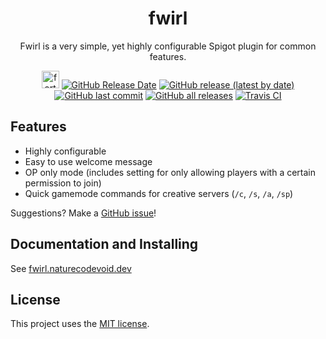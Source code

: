 <h1 align="center">fwirl</h1>
<p align="center">Fwirl is a very simple, yet highly configurable Spigot plugin for common features.</p>

<div align="center">

<a href="https://forthebadge.com"><img src="https://forthebadge.com/images/badges/made-with-crayons.svg" alt="forthebadge" height="28"></a>
[![GitHub Release Date](https://img.shields.io/github/release-date/naturecodevoiddev/fwirl?label=LAST%20RELEASE%20DATE&style=for-the-badge)](https://github.com/naturecodevoiddev/fwirl/releases/latest)
[![GitHub release (latest by date)](https://img.shields.io/github/v/release/naturecodevoiddev/fwirl?label=LAST%20RELEASE&style=for-the-badge)](https://github.com/naturecodevoiddev/fwirl/releases/latest)
<br />
[![GitHub last commit](https://img.shields.io/github/last-commit/naturecodevoiddev/fwirl?style=for-the-badge)](https://github.com/naturecodevoiddev/fwirl/commits)
[![GitHub all releases](https://img.shields.io/github/downloads/naturecodevoiddev/fwirl/total?style=for-the-badge)](https://github.com/naturecodevoiddev/fwirl/releases)
[![Travis CI](https://img.shields.io/travis/com/naturecodevoiddev/fwirl?style=for-the-badge)](https://app.travis-ci.com/github/naturecodevoiddev/fwirl)

</div>

## Features

-   Highly configurable
-   Easy to use welcome message
-   OP only mode (includes setting for only allowing players with a certain permission to join)
-   Quick gamemode commands for creative servers (`/c`, `/s`, `/a`, `/sp`)

Suggestions? Make a [GitHub issue](https://github.com/naturecodevoiddev/fwirl/issues/new)!

## Documentation and Installing

See [fwirl.naturecodevoid.dev](https://fwirl.naturecodevoid.dev/)

## License

This project uses the [MIT license](./LICENSE).
